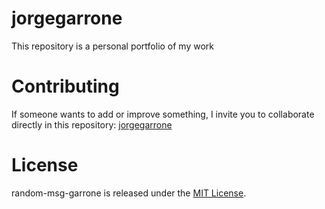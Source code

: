 # jorgegarrone

This repository is a personal portfolio of my work

# Contributing
If someone wants to add or improve something, I invite you to collaborate directly in this repository: [jorgegarrone](https://github.com/jgarrone82/jorgegarrone)

# License
random-msg-garrone is released under the [MIT License](https://opensource.org/licenses/MIT).
